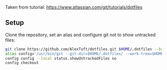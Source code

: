 Taken from tutorial: https://www.atlassian.com/git/tutorials/dotfiles

## Setup

Clone the repository, set an alias and configure git not to show untracked files:

```bash
git clone https://github.com/AlexTuft/dotfiles.git $HOME/.dotfiles --bare
alias config='/usr/bin/git --git-dir=$HOME/.dotfiles/ --work-tree=$HOME'
config config --local status.showUntrackedFiles no
config checkout
```
